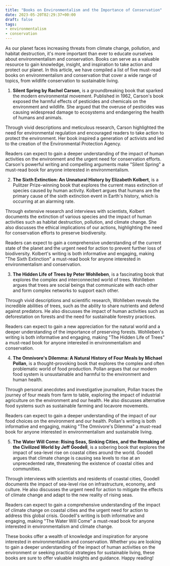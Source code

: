 ```yaml
---
title: "Books on Environmentalism and the Importance of Conservation"
date: 2023-05-20T02:29:37+00:00
draft: false
tags: 
- environmentalism
- conservation
---
```


As our planet faces increasing threats from climate change, pollution, and habitat destruction, it's more important than ever to educate ourselves about environmentalism and conservation. Books can serve as a valuable resource to gain knowledge, insight, and inspiration to take action and protect our planet. In this article, we have compiled a list of five must-read books on environmentalism and conservation that cover a wide range of topics, from wildlife conservation to sustainable living.

1. **Silent Spring by Rachel Carson**, is a groundbreaking book that sparked the modern environmental movement. Published in 1962, Carson's book exposed the harmful effects of pesticides and chemicals on the environment and wildlife. She argued that the overuse of pesticides was causing widespread damage to ecosystems and endangering the health of humans and animals.

Through vivid descriptions and meticulous research, Carson highlighted the need for environmental regulation and encouraged readers to take action to protect the environment. Her book inspired a generation of activists and led to the creation of the Environmental Protection Agency.

Readers can expect to gain a deeper understanding of the impact of human activities on the environment and the urgent need for conservation efforts. Carson's powerful writing and compelling arguments make "Silent Spring" a must-read book for anyone interested in environmentalism.

2. **The Sixth Extinction: An Unnatural History by Elizabeth Kolbert**, is a Pulitzer Prize-winning book that explores the current mass extinction of species caused by human activity. Kolbert argues that humans are the primary cause of the sixth extinction event in Earth's history, which is occurring at an alarming rate.

Through extensive research and interviews with scientists, Kolbert documents the extinction of various species and the impact of human activities such as habitat destruction, pollution, and climate change. She also discusses the ethical implications of our actions, highlighting the need for conservation efforts to preserve biodiversity.

Readers can expect to gain a comprehensive understanding of the current state of the planet and the urgent need for action to prevent further loss of biodiversity. Kolbert's writing is both informative and engaging, making "The Sixth Extinction" a must-read book for anyone interested in environmentalism and conservation.

3. **The Hidden Life of Trees by Peter Wohlleben**, is a fascinating book that explores the complex and interconnected world of trees. Wohlleben argues that trees are social beings that communicate with each other and form complex networks to support each other.

Through vivid descriptions and scientific research, Wohlleben reveals the incredible abilities of trees, such as the ability to share nutrients and defend against predators. He also discusses the impact of human activities such as deforestation on forests and the need for sustainable forestry practices.

Readers can expect to gain a new appreciation for the natural world and a deeper understanding of the importance of preserving forests. Wohlleben's writing is both informative and engaging, making "The Hidden Life of Trees" a must-read book for anyone interested in environmentalism and conservation.

4. **The Omnivore's Dilemma: A Natural History of Four Meals by Michael Pollan**, is a thought-provoking book that explores the complex and often problematic world of food production. Pollan argues that our modern food system is unsustainable and harmful to the environment and human health.

Through personal anecdotes and investigative journalism, Pollan traces the journey of four meals from farm to table, exploring the impact of industrial agriculture on the environment and our health. He also discusses alternative food systems such as sustainable farming and locavore movements.

Readers can expect to gain a deeper understanding of the impact of our food choices on the environment and our health. Pollan's writing is both informative and engaging, making "The Omnivore's Dilemma" a must-read book for anyone interested in environmentalism and sustainable living.

5. **The Water Will Come: Rising Seas, Sinking Cities, and the Remaking of the Civilized World by Jeff Goodell**, is a sobering book that explores the impact of sea-level rise on coastal cities around the world. Goodell argues that climate change is causing sea levels to rise at an unprecedented rate, threatening the existence of coastal cities and communities.

Through interviews with scientists and residents of coastal cities, Goodell documents the impact of sea-level rise on infrastructure, economy, and culture. He also discusses the urgent need for action to mitigate the effects of climate change and adapt to the new reality of rising seas.

Readers can expect to gain a comprehensive understanding of the impact of climate change on coastal cities and the urgent need for action to address this global crisis. Goodell's writing is both informative and engaging, making "The Water Will Come" a must-read book for anyone interested in environmentalism and climate change.

These books offer a wealth of knowledge and inspiration for anyone interested in environmentalism and conservation. Whether you are looking to gain a deeper understanding of the impact of human activities on the environment or seeking practical strategies for sustainable living, these books are sure to offer valuable insights and guidance. Happy reading!
